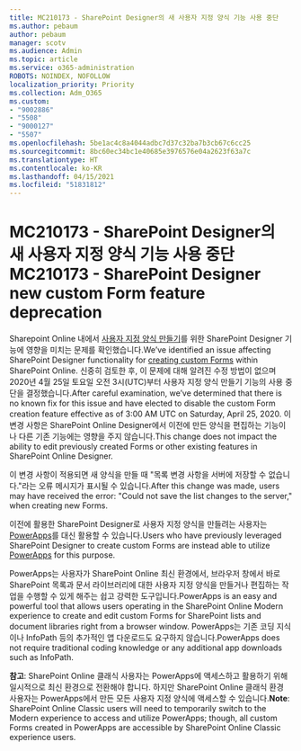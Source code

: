 ```yaml
---
title: MC210173 - SharePoint Designer의 새 사용자 지정 양식 기능 사용 중단
ms.author: pebaum
author: pebaum
manager: scotv
ms.audience: Admin
ms.topic: article
ms.service: o365-administration
ROBOTS: NOINDEX, NOFOLLOW
localization_priority: Priority
ms.collection: Adm_O365
ms.custom:
- "9002886"
- "5508"
- "9000127"
- "5507"
ms.openlocfilehash: 5be1ac4c8a4044adbc7d37c32ba7b3cb67c6cc25
ms.sourcegitcommit: 8bc60ec34bc1e40685e3976576e04a2623f63a7c
ms.translationtype: HT
ms.contentlocale: ko-KR
ms.lasthandoff: 04/15/2021
ms.locfileid: "51831812"
---
```

# <a name="mc210173---sharepoint-designer-new-custom-form-feature-deprecation"></a><span data-ttu-id="1ed46-102">MC210173 - SharePoint Designer의 새 사용자 지정 양식 기능 사용 중단</span><span class="sxs-lookup"><span data-stu-id="1ed46-102">MC210173 - SharePoint Designer new custom Form feature deprecation</span></span>

<span data-ttu-id="1ed46-103">Sharepoint Online 내에서 [사용자 지정 양식 만들기](https://support.microsoft.com/en-us/office/create-a-custom-list-form-using-sharepoint-designer-917d8fdb-ee00-4441-adb3-a94612d1d105?ui=en-us&rs=en-us&ad=us#bm2)를 위한 SharePoint Designer 기능에 영향을 미치는 문제를 확인했습니다.</span><span class="sxs-lookup"><span data-stu-id="1ed46-103">We’ve identified an issue affecting SharePoint Designer functionality for [creating custom Forms](https://support.microsoft.com/en-us/office/create-a-custom-list-form-using-sharepoint-designer-917d8fdb-ee00-4441-adb3-a94612d1d105?ui=en-us&rs=en-us&ad=us#bm2) within SharePoint Online.</span></span> <span data-ttu-id="1ed46-104">신중히 검토한 후, 이 문제에 대해 알려진 수정 방법이 없으며 2020년 4월 25일 토요일 오전 3시(UTC)부터 사용자 지정 양식 만들기 기능의 사용 중단을 결정했습니다.</span><span class="sxs-lookup"><span data-stu-id="1ed46-104">After careful examination, we’ve determined that there is no known fix for this issue and have elected to disable the custom Form creation feature effective as of 3:00 AM UTC on Saturday, April 25, 2020.</span></span> <span data-ttu-id="1ed46-105">이 변경 사항은 SharePoint Online Designer에서 이전에 만든 양식을 편집하는 기능이나 다른 기존 기능에는 영향을 주지 않습니다.</span><span class="sxs-lookup"><span data-stu-id="1ed46-105">This change does not impact the ability to edit previously created Forms or other existing features in SharePoint Online Designer.</span></span>

<span data-ttu-id="1ed46-106">이 변경 사항이 적용되면 새 양식을 만들 때 "목록 변경 사항을 서버에 저장할 수 없습니다."라는 오류 메시지가 표시될 수 있습니다.</span><span class="sxs-lookup"><span data-stu-id="1ed46-106">After this change was made, users may have received the error: "Could not save the list changes to the server," when creating new Forms.</span></span>

<span data-ttu-id="1ed46-107">이전에 활용한 SharePoint Designer로 사용자 지정 양식을 만들려는 사용자는 [PowerApps](https://docs.microsoft.com/powerapps/maker/canvas-apps/customize-list-form)를 대신 활용할 수 있습니다.</span><span class="sxs-lookup"><span data-stu-id="1ed46-107">Users who have previously leveraged SharePoint Designer to create custom Forms are instead able to utilize [PowerApps](https://docs.microsoft.com/powerapps/maker/canvas-apps/customize-list-form) for this purpose.</span></span>

<span data-ttu-id="1ed46-108">PowerApps는 사용자가 SharePoint Online 최신 환경에서, 브라우저 창에서 바로 SharePoint 목록과 문서 라이브러리에 대한 사용자 지정 양식을 만들거나 편집하는 작업을 수행할 수 있게 해주는 쉽고 강력한 도구입니다.</span><span class="sxs-lookup"><span data-stu-id="1ed46-108">PowerApps is an easy and powerful tool that allows users operating in the SharePoint Online Modern experience to create and edit custom Forms for SharePoint lists and document libraries right from a browser window.</span></span> <span data-ttu-id="1ed46-109">PowerApps는 기존 코딩 지식이나 InfoPath 등의 추가적인 앱 다운로드도 요구하지 않습니다.</span><span class="sxs-lookup"><span data-stu-id="1ed46-109">PowerApps does not require traditional coding knowledge or any additional app downloads such as InfoPath.</span></span>

<span data-ttu-id="1ed46-110">**참고**: SharePoint Online 클래식 사용자는 PowerApps에 액세스하고 활용하기 위해 일시적으로 최신 환경으로 전환해야 합니다. 하지만 SharePoint Online 클래식 환경 사용자는 PowerApps에서 만든 모든 사용자 지정 양식에 액세스할 수 있습니다.</span><span class="sxs-lookup"><span data-stu-id="1ed46-110">**Note**: SharePoint Online Classic users will need to temporarily switch to the Modern experience to access and utilize PowerApps; though, all custom Forms created in PowerApps are accessible by SharePoint Online Classic experience users.</span></span>
